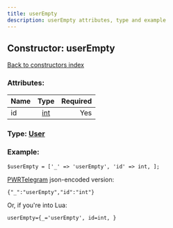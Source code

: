 ```yaml
---
title: userEmpty
description: userEmpty attributes, type and example
---
```

## Constructor: userEmpty  
[Back to constructors index](index.md)



### Attributes:

| Name     |    Type       | Required |
|----------|:-------------:|---------:|
|id|[int](../types/int.md) | Yes|



### Type: [User](../types/User.md)


### Example:

```
$userEmpty = ['_' => 'userEmpty', 'id' => int, ];
```  

[PWRTelegram](https://pwrtelegram.xyz) json-encoded version:

```
{"_":"userEmpty","id":"int"}
```


Or, if you're into Lua:  


```
userEmpty={_='userEmpty', id=int, }

```


